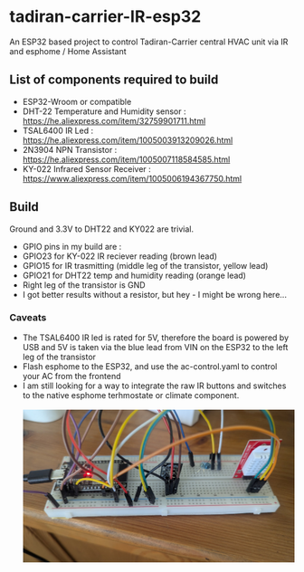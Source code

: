 # tadiran-carrier-IR-esp32
An ESP32 based project to control Tadiran-Carrier central HVAC unit via IR and esphome / Home Assistant

## List of components required to build
* ESP32-Wroom or compatible
* DHT-22 Temperature and Humidity sensor : https://he.aliexpress.com/item/32759901711.html
* TSAL6400 IR Led : https://he.aliexpress.com/item/1005003913209026.html
* 2N3904 NPN Transistor : https://he.aliexpress.com/item/1005007118584585.html
* KY-022 Infrared Sensor Receiver : https://www.aliexpress.com/item/1005006194367750.html

## Build

Ground and 3.3V to DHT22 and KY022 are trivial.
* GPIO pins in my build are :
* GPIO23 for KY-022 IR reciever reading (brown lead)
* GPIO15 for IR trasmitting (middle leg of the transistor, yellow lead)
* GPIO21 for DHT22 temp and humidity reading (orange lead)
* Right leg of the transistor is GND
* I got better results without a resistor, but hey - I might be wrong here...

### Caveats
* The TSAL6400 IR led is rated for 5V, therefore the board is powered by USB and 5V is taken via the blue lead from VIN on the ESP32 to the left leg of the transistor
* Flash esphome to the ESP32, and use the ac-control.yaml to control your AC from the frontend
* I am still looking for a way to integrate the raw IR buttons and switches to the native esphome terhmostate or climate component.
<br><br>
![The project on a breadboard](esp32blaster.jpg)
